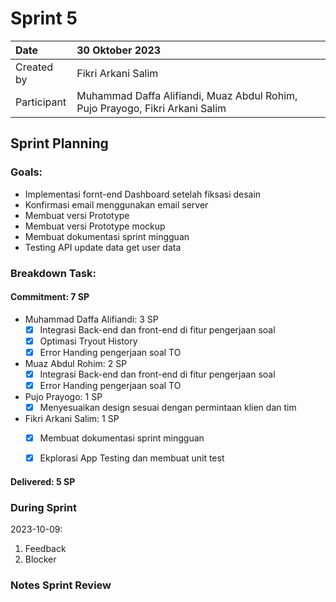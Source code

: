 # Sprint 5


|Date|30 Oktober 2023|
| :- | :- |
|Created by|Fikri Arkani Salim|
|Participant|Muhammad Daffa Alifiandi, Muaz Abdul Rohim, Pujo Prayogo, Fikri Arkani Salim|
## Sprint Planning
### Goals:
- Implementasi fornt-end Dashboard setelah fiksasi desain
- Konfirmasi email menggunakan email server
- Membuat versi Prototype 
- Membuat versi Prototype mockup  
- Membuat dokumentasi sprint mingguan
- Testing API update data get user data

### Breakdown Task:
#### Commitment: 7 SP
- Muhammad Daffa Alifiandi: 3 SP
  - [X] Integrasi Back-end dan front-end di fitur pengerjaan soal
  - [X] Optimasi Tryout History
  - [X] Error Handing pengerjaan soal TO
- Muaz Abdul Rohim: 2 SP
  - [X] Integrasi Back-end dan front-end di fitur pengerjaan soal
  - [X] Error Handing pengerjaan soal TO
- Pujo Prayogo: 1 SP
  - [X] Menyesuaikan design sesuai dengan permintaan klien dan tim
- Fikri Arkani Salim: 1 SP
  - [X] Membuat dokumentasi sprint mingguan
  - [X] Ekplorasi App Testing dan membuat unit test
  

#### Delivered:	 5 SP
### During Sprint
2023-10-09:

1. Feedback
1. Blocker
### Notes Sprint Review


